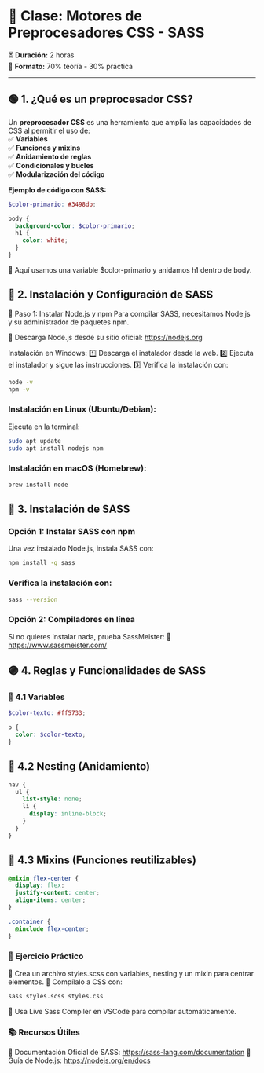 # 🎨 Clase: Motores de Preprocesadores CSS - SASS  

⏳ **Duración:** 2 horas  
📖 **Formato:** 70% teoría - 30% práctica  

---

## 🟢 **1. ¿Qué es un preprocesador CSS?**  
Un **preprocesador CSS** es una herramienta que amplía las capacidades de CSS al permitir el uso de:  
✅ **Variables**  
✅ **Funciones y mixins**  
✅ **Anidamiento de reglas**  
✅ **Condicionales y bucles**  
✅ **Modularización del código**  

**Ejemplo de código con SASS:**  
```scss
$color-primario: #3498db;

body {
  background-color: $color-primario;
  h1 {
    color: white;
  }
}
```
🔹 Aquí usamos una variable $color-primario y anidamos h1 dentro de body.

## 🔵 2. Instalación y Configuración de SASS
🔹 Paso 1: Instalar Node.js y npm
Para compilar SASS, necesitamos Node.js y su administrador de paquetes npm.

🔗 Descarga Node.js desde su sitio oficial:
https://nodejs.org

Instalación en Windows:
1️⃣ Descarga el instalador desde la web.
2️⃣ Ejecuta el instalador y sigue las instrucciones.
3️⃣ Verifica la instalación con:

```sh
node -v
npm -v
```

### Instalación en Linux (Ubuntu/Debian):
Ejecuta en la terminal:

```sh
sudo apt update
sudo apt install nodejs npm
```
### Instalación en macOS (Homebrew):
```sh
brew install node
```
## 🔵 3. Instalación de SASS
### Opción 1: Instalar SASS con npm
Una vez instalado Node.js, instala SASS con:

```sh
npm install -g sass
```
### Verifica la instalación con:

```sh
sass --version
```
### Opción 2: Compiladores en línea
Si no quieres instalar nada, prueba SassMeister:
🔗 https://www.sassmeister.com/

## 🟣 4. Reglas y Funcionalidades de SASS
### 📌 4.1 Variables
```scss
$color-texto: #ff5733;

p {
  color: $color-texto;
}
```

## 📌 4.2 Nesting (Anidamiento)
```scss
nav {
  ul {
    list-style: none;
    li {
      display: inline-block;
    }
  }
}
```
## 📌 4.3 Mixins (Funciones reutilizables)
```scss
@mixin flex-center {
  display: flex;
  justify-content: center;
  align-items: center;
}

.container {
  @include flex-center;
}
```


### 🎯 Ejercicio Práctico
🔹 Crea un archivo styles.scss con variables, nesting y un mixin para centrar elementos.
🔹 Compílalo a CSS con:

```sh
sass styles.scss styles.css
```
🔹 Usa Live Sass Compiler en VSCode para compilar automáticamente.

### 📚 Recursos Útiles
🔗 Documentación Oficial de SASS: https://sass-lang.com/documentation
🔗 Guía de Node.js: https://nodejs.org/en/docs